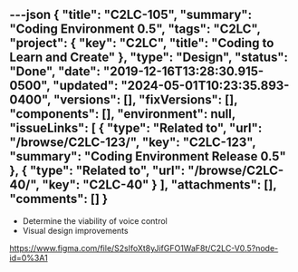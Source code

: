 ---json
{
  "title": "C2LC-105",
  "summary": "Coding Environment 0.5",
  "tags": "C2LC",
  "project": {
    "key": "C2LC",
    "title": "Coding to Learn and Create"
  },
  "type": "Design",
  "status": "Done",
  "date": "2019-12-16T13:28:30.915-0500",
  "updated": "2024-05-01T10:23:35.893-0400",
  "versions": [],
  "fixVersions": [],
  "components": [],
  "environment": null,
  "issueLinks": [
    {
      "type": "Related to",
      "url": "/browse/C2LC-123/",
      "key": "C2LC-123",
      "summary": "Coding Environment Release 0.5"
    },
    {
      "type": "Related to",
      "url": "/browse/C2LC-40/",
      "key": "C2LC-40"
    }
  ],
  "attachments": [],
  "comments": []
}
---
* Determine the viability of voice control
* Visual design improvements

<https://www.figma.com/file/S2slfoXt8yJifGFO1WaF8t/C2LC-V0.5?node-id=0%3A1>

        